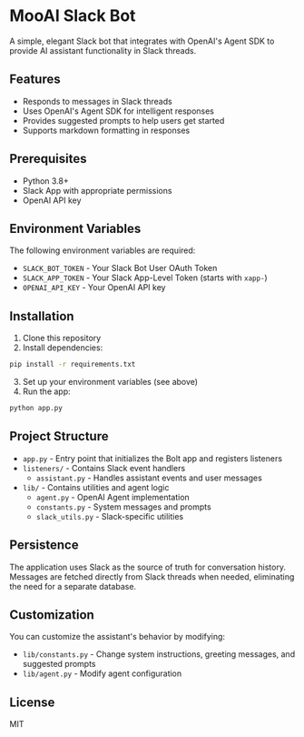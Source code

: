 # MooAI Slack Bot

A simple, elegant Slack bot that integrates with OpenAI's Agent SDK to provide AI assistant functionality in Slack threads.

## Features

- Responds to messages in Slack threads
- Uses OpenAI's Agent SDK for intelligent responses
- Provides suggested prompts to help users get started
- Supports markdown formatting in responses

## Prerequisites

- Python 3.8+
- Slack App with appropriate permissions
- OpenAI API key

## Environment Variables

The following environment variables are required:

- `SLACK_BOT_TOKEN` - Your Slack Bot User OAuth Token
- `SLACK_APP_TOKEN` - Your Slack App-Level Token (starts with `xapp-`)
- `OPENAI_API_KEY` - Your OpenAI API key

## Installation

1. Clone this repository
2. Install dependencies:

```bash
pip install -r requirements.txt
```

3. Set up your environment variables (see above)
4. Run the app:

```bash
python app.py
```

## Project Structure

- `app.py` - Entry point that initializes the Bolt app and registers listeners
- `listeners/` - Contains Slack event handlers
  - `assistant.py` - Handles assistant events and user messages
- `lib/` - Contains utilities and agent logic
  - `agent.py` - OpenAI Agent implementation
  - `constants.py` - System messages and prompts
  - `slack_utils.py` - Slack-specific utilities

## Persistence

The application uses Slack as the source of truth for conversation history. Messages are fetched directly from Slack threads when needed, eliminating the need for a separate database.

## Customization

You can customize the assistant's behavior by modifying:

- `lib/constants.py` - Change system instructions, greeting messages, and suggested prompts
- `lib/agent.py` - Modify agent configuration

## License

MIT
